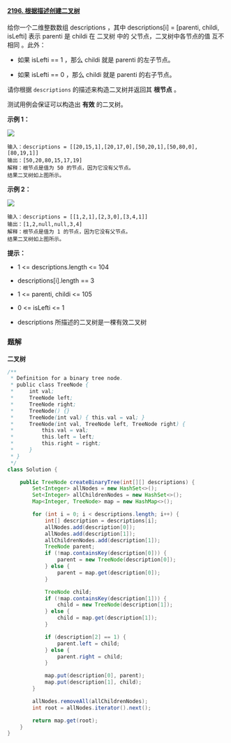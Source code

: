 #### [2196. 根据描述创建二叉树](https://leetcode-cn.com/problems/create-binary-tree-from-descriptions/)

给你一个二维整数数组 descriptions ，其中 descriptions[i] = [parenti, childi, isLefti] 表示 parenti 是 childi 在 二叉树 中的 父节点，二叉树中各节点的值 互不相同 。此外：

* 如果 isLefti == 1 ，那么 childi 就是 parenti 的左子节点。

* 如果 isLefti == 0 ，那么 childi 就是 parenti 的右子节点。

请你根据 `descriptions` 的描述来构造二叉树并返回其 **根节点** 。

测试用例会保证可以构造出 **有效** 的二叉树。

**示例 1：**

![](http://gitlab.wsh-study.com/xp-study/LeeteCode/blob/master/数据结构/基础数据结构/树/images/根据描述创建二叉树/1.jpg)

```shell
输入：descriptions = [[20,15,1],[20,17,0],[50,20,1],[50,80,0],[80,19,1]]
输出：[50,20,80,15,17,19]
解释：根节点是值为 50 的节点，因为它没有父节点。
结果二叉树如上图所示。
```

**示例 2：**

![](http://gitlab.wsh-study.com/xp-study/LeeteCode/blob/master/数据结构/基础数据结构/树/images/根据描述创建二叉树/2.jpg)

```shell
输入：descriptions = [[1,2,1],[2,3,0],[3,4,1]]
输出：[1,2,null,null,3,4]
解释：根节点是值为 1 的节点，因为它没有父节点。 
结果二叉树如上图所示。 
```

**提示：**

* 1 <= descriptions.length <= 104

* descriptions[i].length == 3

* 1 <= parenti, childi <= 105

* 0 <= isLefti <= 1

* descriptions 所描述的二叉树是一棵有效二叉树

### 题解

**二叉树**

```java
/**
 * Definition for a binary tree node.
 * public class TreeNode {
 *     int val;
 *     TreeNode left;
 *     TreeNode right;
 *     TreeNode() {}
 *     TreeNode(int val) { this.val = val; }
 *     TreeNode(int val, TreeNode left, TreeNode right) {
 *         this.val = val;
 *         this.left = left;
 *         this.right = right;
 *     }
 * }
 */
class Solution {

    public TreeNode createBinaryTree(int[][] descriptions) {
        Set<Integer> allNodes = new HashSet<>();
        Set<Integer> allChildrenNodes = new HashSet<>();
        Map<Integer, TreeNode> map = new HashMap<>();

        for (int i = 0; i < descriptions.length; i++) {
            int[] description = descriptions[i];
            allNodes.add(description[0]);
            allNodes.add(description[1]);
            allChildrenNodes.add(description[1]);
            TreeNode parent;
            if (!map.containsKey(description[0])) {
                parent = new TreeNode(description[0]);
            } else {
                parent = map.get(description[0]);
            }

            TreeNode child;
            if (!map.containsKey(description[1])) {
                child = new TreeNode(description[1]);
            } else {
                child = map.get(description[1]);
            }

            if (description[2] == 1) {
                parent.left = child;
            } else {
                parent.right = child;
            }

            map.put(description[0], parent);
            map.put(description[1], child);
        }

        allNodes.removeAll(allChildrenNodes);
        int root = allNodes.iterator().next();

        return map.get(root);
    }
}
```
